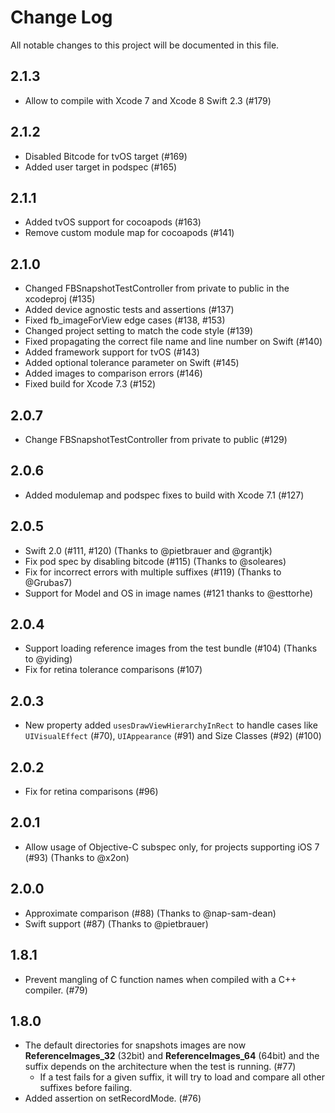 # Change Log

All notable changes to this project will be documented in this file.

## 2.1.3

  - Allow to compile with Xcode 7 and Xcode 8 Swift 2.3 (#179)

## 2.1.2

  - Disabled Bitcode for tvOS target (#169)
  - Added user target in podspec (#165)

## 2.1.1

  - Added tvOS support for cocoapods (#163)
  - Remove custom module map for cocoapods (#141)

## 2.1.0

  - Changed FBSnapshotTestController from private to public in the xcodeproj (#135)
  - Added device agnostic tests and assertions (#137)
  - Fixed fb_imageForView edge cases (#138, #153)
  - Changed project setting to match the code style (#139)
  - Fixed propagating the correct file name and line number on Swift (#140)
  - Added framework support for tvOS (#143)
  - Added optional tolerance parameter on Swift (#145)
  - Added images to comparison errors (#146)
  - Fixed build for Xcode 7.3 (#152)
  
## 2.0.7

  - Change FBSnapshotTestController from private to public (#129)

## 2.0.6

  - Added modulemap and podspec fixes to build with Xcode 7.1 (#127)

## 2.0.5

  - Swift 2.0 (#111, #120) (Thanks to @pietbrauer and @grantjk)
  - Fix pod spec by disabling bitcode (#115) (Thanks to @soleares)
  - Fix for incorrect errors with multiple suffixes (#119) (Thanks to @Grubas7)
  - Support for Model and OS in image names (#121 thanks to @esttorhe)

## 2.0.4

  - Support loading reference images from the test bundle (#104) (Thanks to @yiding)
  - Fix for retina tolerance comparisons (#107)

## 2.0.3

  - New property added `usesDrawViewHierarchyInRect` to handle cases like `UIVisualEffect` (#70), `UIAppearance` (#91) and Size Classes (#92) (#100)

## 2.0.2

  - Fix for retina comparisons (#96) 
  
## 2.0.1

  - Allow usage of Objective-C subspec only, for projects supporting iOS 7 (#93) (Thanks to @x2on)

## 2.0.0

  - Approximate comparison (#88) (Thanks to @nap-sam-dean)
  - Swift support (#87) (Thanks to @pietbrauer)

## 1.8.1

  - Prevent mangling of C function names when compiled with a C++ compiler. (#79)

## 1.8.0

  - The default directories for snapshots images are now **ReferenceImages_32** (32bit) and **ReferenceImages_64** (64bit) and the suffix depends on the architecture when the test is running. (#77) 
  	- If a test fails for a given suffix, it will try to load and compare all other suffixes before failing.
  - Added assertion on setRecordMode. (#76)
